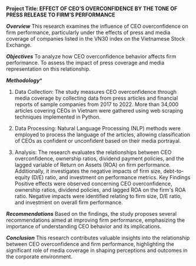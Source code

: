 **Project Title: EFFECT OF CEO’S OVERCONFIDENCE BY THE TONE OF PRESS RELEASE TO FIRM’S PERFORMANCE**

***Overview***
This research examines the influence of CEO overconfidence on firm performance, particularly under the effects of press and media coverage of companies listed in the VN30 index on the Vietnamese Stock Exchange.

***Objectives***
To analyze how CEO overconfidence behavior affects firm performance.
To assess the impact of press coverage and media representation on this relationship.

***Methodology****
1. Data Collection:
The study measures CEO overconfidence through media coverage by collecting data from press articles and financial reports of sample companies from 2017 to 2022.
More than 34,000 articles covering CEOs in Vietnam were gathered using web scraping techniques implemented in Python.

2. Data Processing:
Natural Language Processing (NLP) methods were employed to process the language of the articles, allowing classification of CEOs as confident or unconfident based on their media portrayal.

3. Analysis:
The research evaluates the relationships between CEO overconfidence, ownership ratios, dividend payment policies, and the lagged variable of Return on Assets (ROA) on firm performance.
Additionally, it investigates the negative impacts of firm size, debt-to-equity (D/E) ratio, and investment on performance metrics.
Key Findings
Positive effects were observed concerning CEO overconfidence, ownership ratios, dividend policies, and lagged ROA on the firm's ROA ratio.
Negative impacts were identified relating to firm size, D/E ratio, and investment on overall firm performance.

***Recommendations***
Based on the findings, the study proposes several recommendations aimed at improving firm performance, emphasizing the importance of understanding CEO behavior and its implications.

***Conclusion***
This research contributes valuable insights into the relationship between CEO overconfidence and firm performance, highlighting the significant role of media coverage in shaping perceptions and outcomes in the corporate environment.
